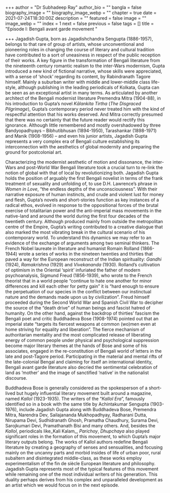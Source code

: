 +++
author = "Dr Subhadeep Ray"
author_bio = ""
bangla = false
biography_image = ""
biography_image_webp = ""
chapter = true
date = 2021-07-24T18:30:00Z
description = ""
featured = false
image = ""
image_webp = ""
index = 1
next = false
previous = false
tags = []
title = "Episode I: Bengali avant garde movement "

+++
Jagadish Gupta, born as Jagadishchandra Sengupta (1886-1957), belongs to that rare of group of artists, whose unconventional and pioneering roles in changing the course of literary and cultural tradition have contributed to a sort of uneasiness in respect of the public reception of their works. A key figure in the transformation of Bengali literature from the nineteenth century romantic realism to the inter-Wars modernism, Gupta introduced a new kind of fictional narrative, whose skills were appreciated, with a sense of ‘shock’ regarding its content, by Rabindranath Tagore himself. Mainly a suburban writer with middle and lower-middle class life-style, although publishing in the leading periodicals of Kolkata, Gupta can be seen as an exceptional artist in many terms. As articulated by another architect of the Bengali modernist literature Premendra Mitra (1904-88), in his introduction to Gupta’s novel _Kālankita Tirtha_ (_The Disgraced Pilgrimage_), Gupta’s contemporary period never treated him with the kind of respectful attention that his works deserved. And Mitra correctly presumed that there was no certainty that the future reader would rectify this ignorance. Although little remembered and mostly overshadowed by three Bandyopadhyays – Bibhutibhusan (1894-1950), Tarashankar (1898-1971) and Manik (1908-1956) – and even his junior artists, Jagadish Gupta represents a very complex era of Bengali culture establishing its interconnection with the aesthetics of global modernity and preparing the ground for postcolonial art.

Characterizing the modernist aesthetic of motion and dissonance, the inter-Wars and post-World War Bengali literature took a crucial turn to re-link the notion of global with that of local by revolutionizing both. Jagadish Gupta holds the position of arguably the first Bengali novelist in terms of the frank treatment of sexuality and unfolding of, to use D.H. Lawrence’s phrase in _Women in Love_, “the endless depths of the unconsciousness”. With their narrative exposure of human instincts, and crude and violent lust for money and flesh, Gupta’s novels and short-stories function as key instances of a radical ethos, evolved in response to the oppositional forces of the brutal exercise of totalitarian power and the anti-imperial mass movements in the native-land and around the world during the first four decades of the twentieth century. Although produced mainly from outside the metropolitan centre of the Empire, Gupta’s writing contributed to a creative dialogue that also marked the most vibrating break in the cultural scenario of his contemporary world. To understand this dynamics we may refer to an evidence of the exchange of arguments among two seminal thinkers. The French Nobel laureate in literature and humanist Romain Rolland (1866-1944) wrote a series of works in the nineteen twenties and thirties that paved a way for the European reconstruct of the Indian spirituality: _Gandhi_ (1924), _Ramakrishna_ (1929) and _Vivekananda_ (1930). Rolland’s cultivation of optimism in the Oriental ‘spirit’ infuriated the father of modern psychoanalysis, Sigmund Freud (1856-1939), who wrote to the French theorist that in a world people “continue to hate one another for minor differences and kill each other for petty gain” it is “hard enough to ensure the perpetuation of our species in the conflict between our instinctual nature and the demands made upon us by civilization”. Freud himself proceeded during the Second World War and Spanish Civil War to decipher the source of the “death drive” of human beings and fascist hatred of humanity. On the other hand, against the backdrop of thirties’ fascism the Bengali poet and critic Buddhadeva Bose (1908-1974) pointed out that an imperial state “targets its fiercest weapons at common (wo)men even at home striving for equality and liberation”. The fierce mechanism of authoritarian mentality and the most complicated release of liberating energy of common people under physical and psychological suppression become major literary themes at the hands of Bose and some of his associates, engaged in the re-constitution of Bengali world of letters in the late and post-Tagore period. Participating in the material and mental rifts of the late-colonial Bengal and claiming for itself an international identity, Bengali avant garde literature also decried the sentimental celebration of land as ‘mother’ and the image of sanctified ‘native’ in the nationalist discourse.

Buddhadeva Bose is generally considered as the spokesperson of a short-lived but hugely influential literary movement built around a magazine, named _Kallol_ (1923-1935). The writers of the “_Kallol Era_”, famously identified so in a book with the same title by Achintakumar Sengupta (1903-1976), include Jagadish Gupta along with Buddhadeva Bose, Premendra Mitra, Narendra Dev, Sailajananda Mukhopadhyay, Radharani Dutta, Nirupama Devi, Sudhidranath Ghosh, Pramatha Chaudhury, Surama Devi, Sarojkumari Devi, Pramathanath Bisi and many others. And, besides the _Kallol_, periodicals like_Kali Kalam_, _Parichoy_, _Dhupchaya_ also played significant roles in the formation of this movement, to which Gupta’s major literary outputs belong. The works of Kallol authors redefine Bengali literature by creating a geography of senses and sensualities, and focusing mainly on the uncanny parts and morbid insides of life of urban poor, rural subaltern and disintegrated middle-class, as these works employ experimentalism of the fin de siècle European literature and philosophy. Jagadish Gupta represents most of the typical features of this movement while remaining one of the most individual writers of his generation. This duality perhaps derives from his complex and unparalleled development as an artist which we would focus on in the next episode.
